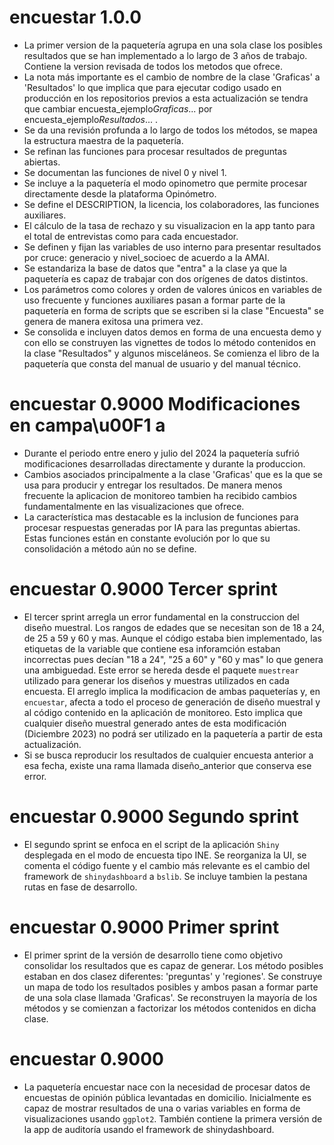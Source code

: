 # encuestar 1.0.0

* La primer version de la paquetería agrupa en una sola clase los posibles resultados que se han implementado a lo largo de 3 años de trabajo. Contiene la version revisada de todos los metodos que ofrece.
* La nota más importante es el cambio de nombre de la clase 'Graficas' a 'Resultados' lo que implica que para ejecutar codigo usado en producción en los repositorios previos a esta actualización se tendra que cambiar encuesta_ejemplo$Graficas$... por encuesta_ejemplo$Resultados$... . 
* Se da una revisión profunda a lo largo de todos los métodos, se mapea la estructura maestra de la paquetería. 
* Se refinan las funciones para procesar resultados de preguntas abiertas. 
* Se documentan las funciones de nivel 0 y nivel 1. 
* Se incluye a la paquetería el modo opinometro que permite procesar directamente desde la plataforma Opinómetro. 
* Se define el DESCRIPTION, la licencia, los colaboradores, las funciones auxiliares. 
* El cálculo de la tasa de rechazo y su visualizacion en la app tanto para el total de entrevistas como para cada encuestador. 
* Se definen y fijan las variables de uso interno para presentar resultados por cruce: generacio y nivel_socioec de acuerdo a la AMAI. 
* Se estandariza la base de datos que "entra" a la clase ya que la paquetería es capaz de trabajar con dos orígenes de datos distintos. 
* Los parámetros como  colores y orden de valores únicos en variables de uso frecuente y funciones auxiliares pasan a formar parte de la paquetería en forma de scripts que se escriben si la clase "Encuesta" se genera de manera exitosa una primera vez. 
* Se consolida e incluyen datos demos en forma de una encuesta demo y con ello se construyen las vignettes de todos lo método contenidos en la clase "Resultados" y algunos misceláneos. Se comienza el libro de la paquetería que consta del manual de usuario y del manual técnico.

# encuestar 0.9000 Modificaciones en campa\u00F1 a

* Durante el periodo entre enero y julio del 2024 la paquetería sufrió modificaciones desarrolladas directamente y durante la produccion.
* Cambios asociados principalmente a la clase 'Graficas' que es la que se usa para producir y entregar los resultados. De manera menos frecuente la aplicacion de monitoreo tambien ha recibido cambios fundamentalmente en las visualizaciones que ofrece.
* La característica mas destacable es la inclusion de funciones para procesar respuestas generadas por IA para las preguntas abiertas. Estas funciones están en constante evolución por lo que su consolidación a método aún no se define.

# encuestar 0.9000 Tercer sprint

* El tercer sprint arregla un error fundamental en la construccion del diseño muestral. Los rangos de edades que se necesitan son de 18 a 24, de 25 a 59 y 60 y mas. Aunque el código estaba bien implementado, las etiquetas de la variable que contiene esa inforamción estaban incorrectas pues decían "18 a 24", "25 a 60" y "60 y mas" lo que genera una ambiguedad. Este error se hereda desde el paquete `muestrear` utilizado para generar los diseños y muestras utilizados en cada encuesta. El arreglo implica la modificacion de ambas paqueterías y, en `encuestar`, afecta a todo el proceso de generación de diseño muestral y al código contenido en la aplicación de monitoreo. Esto implica que cualquier diseño muestral generado antes de esta modificación (Diciembre 2023) no podrá ser utilizado en la paquetería a partir de esta actualización. 
* Si se busca reproducir los resultados de cualquier encuesta anterior a esa fecha, existe una rama llamada diseño_anterior que conserva ese error.

# encuestar 0.9000 Segundo sprint

* El segundo sprint se enfoca en el script de la aplicación `Shiny` desplegada en el modo de encuesta tipo INE. Se reorganiza la UI, se comenta el código fuente y el cambio más relevante es el cambio del framework de `shinydashboard` a `bslib`. Se incluye tambien la pestana rutas en fase de desarrollo.

# encuestar 0.9000 Primer sprint

* El primer sprint de la versión de desarrollo tiene como objetivo consolidar los resultados que es capaz de generar. Los método posibles estaban en dos clasez diferentes: 'preguntas' y 'regiones'. Se construye un mapa de todo los resultados posibles y ambos pasan a formar parte de una sola clase llamada 'Graficas'. Se reconstruyen la mayoría de los métodos y se comienzan a factorizar los métodos contenidos en dicha clase.

# encuestar 0.9000

* La paquetería encuestar nace con la necesidad de procesar datos de encuestas de opinión pública levantadas en domicilio. Inicialmente es capaz de mostrar resultados de una o varias variables en forma de visualizaciones usando `ggplot2`. También contiene la primera versión de la app de auditoría usando el framework de shinydashboard.

